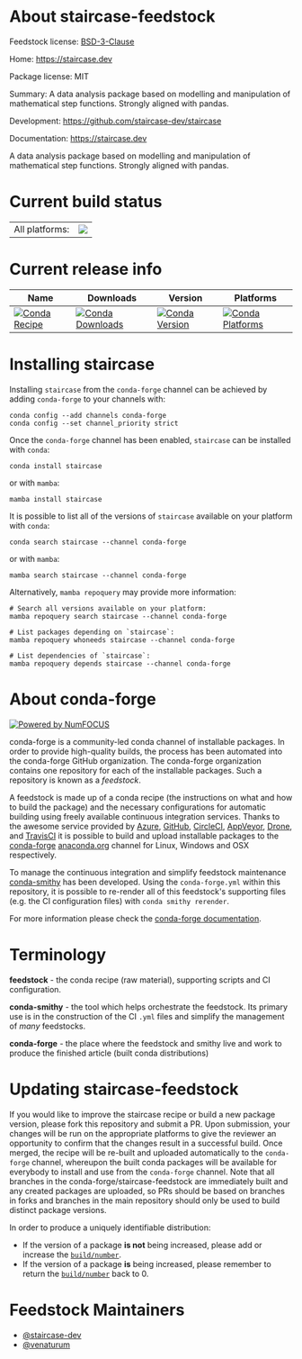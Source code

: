 About staircase-feedstock
=========================

Feedstock license: [BSD-3-Clause](https://github.com/conda-forge/staircase-feedstock/blob/main/LICENSE.txt)

Home: https://staircase.dev

Package license: MIT

Summary: A data analysis package based on modelling and manipulation of mathematical step functions. Strongly aligned with pandas.

Development: https://github.com/staircase-dev/staircase

Documentation: https://staircase.dev

A data analysis package based on modelling and manipulation of mathematical step functions. Strongly aligned with pandas.


Current build status
====================


<table><tr><td>All platforms:</td>
    <td>
      <a href="https://dev.azure.com/conda-forge/feedstock-builds/_build/latest?definitionId=10995&branchName=main">
        <img src="https://dev.azure.com/conda-forge/feedstock-builds/_apis/build/status/staircase-feedstock?branchName=main">
      </a>
    </td>
  </tr>
</table>

Current release info
====================

| Name | Downloads | Version | Platforms |
| --- | --- | --- | --- |
| [![Conda Recipe](https://img.shields.io/badge/recipe-staircase-green.svg)](https://anaconda.org/conda-forge/staircase) | [![Conda Downloads](https://img.shields.io/conda/dn/conda-forge/staircase.svg)](https://anaconda.org/conda-forge/staircase) | [![Conda Version](https://img.shields.io/conda/vn/conda-forge/staircase.svg)](https://anaconda.org/conda-forge/staircase) | [![Conda Platforms](https://img.shields.io/conda/pn/conda-forge/staircase.svg)](https://anaconda.org/conda-forge/staircase) |

Installing staircase
====================

Installing `staircase` from the `conda-forge` channel can be achieved by adding `conda-forge` to your channels with:

```
conda config --add channels conda-forge
conda config --set channel_priority strict
```

Once the `conda-forge` channel has been enabled, `staircase` can be installed with `conda`:

```
conda install staircase
```

or with `mamba`:

```
mamba install staircase
```

It is possible to list all of the versions of `staircase` available on your platform with `conda`:

```
conda search staircase --channel conda-forge
```

or with `mamba`:

```
mamba search staircase --channel conda-forge
```

Alternatively, `mamba repoquery` may provide more information:

```
# Search all versions available on your platform:
mamba repoquery search staircase --channel conda-forge

# List packages depending on `staircase`:
mamba repoquery whoneeds staircase --channel conda-forge

# List dependencies of `staircase`:
mamba repoquery depends staircase --channel conda-forge
```


About conda-forge
=================

[![Powered by
NumFOCUS](https://img.shields.io/badge/powered%20by-NumFOCUS-orange.svg?style=flat&colorA=E1523D&colorB=007D8A)](https://numfocus.org)

conda-forge is a community-led conda channel of installable packages.
In order to provide high-quality builds, the process has been automated into the
conda-forge GitHub organization. The conda-forge organization contains one repository
for each of the installable packages. Such a repository is known as a *feedstock*.

A feedstock is made up of a conda recipe (the instructions on what and how to build
the package) and the necessary configurations for automatic building using freely
available continuous integration services. Thanks to the awesome service provided by
[Azure](https://azure.microsoft.com/en-us/services/devops/), [GitHub](https://github.com/),
[CircleCI](https://circleci.com/), [AppVeyor](https://www.appveyor.com/),
[Drone](https://cloud.drone.io/welcome), and [TravisCI](https://travis-ci.com/)
it is possible to build and upload installable packages to the
[conda-forge](https://anaconda.org/conda-forge) [anaconda.org](https://anaconda.org/)
channel for Linux, Windows and OSX respectively.

To manage the continuous integration and simplify feedstock maintenance
[conda-smithy](https://github.com/conda-forge/conda-smithy) has been developed.
Using the ``conda-forge.yml`` within this repository, it is possible to re-render all of
this feedstock's supporting files (e.g. the CI configuration files) with ``conda smithy rerender``.

For more information please check the [conda-forge documentation](https://conda-forge.org/docs/).

Terminology
===========

**feedstock** - the conda recipe (raw material), supporting scripts and CI configuration.

**conda-smithy** - the tool which helps orchestrate the feedstock.
                   Its primary use is in the construction of the CI ``.yml`` files
                   and simplify the management of *many* feedstocks.

**conda-forge** - the place where the feedstock and smithy live and work to
                  produce the finished article (built conda distributions)


Updating staircase-feedstock
============================

If you would like to improve the staircase recipe or build a new
package version, please fork this repository and submit a PR. Upon submission,
your changes will be run on the appropriate platforms to give the reviewer an
opportunity to confirm that the changes result in a successful build. Once
merged, the recipe will be re-built and uploaded automatically to the
`conda-forge` channel, whereupon the built conda packages will be available for
everybody to install and use from the `conda-forge` channel.
Note that all branches in the conda-forge/staircase-feedstock are
immediately built and any created packages are uploaded, so PRs should be based
on branches in forks and branches in the main repository should only be used to
build distinct package versions.

In order to produce a uniquely identifiable distribution:
 * If the version of a package **is not** being increased, please add or increase
   the [``build/number``](https://docs.conda.io/projects/conda-build/en/latest/resources/define-metadata.html#build-number-and-string).
 * If the version of a package **is** being increased, please remember to return
   the [``build/number``](https://docs.conda.io/projects/conda-build/en/latest/resources/define-metadata.html#build-number-and-string)
   back to 0.

Feedstock Maintainers
=====================

* [@staircase-dev](https://github.com/staircase-dev/)
* [@venaturum](https://github.com/venaturum/)

